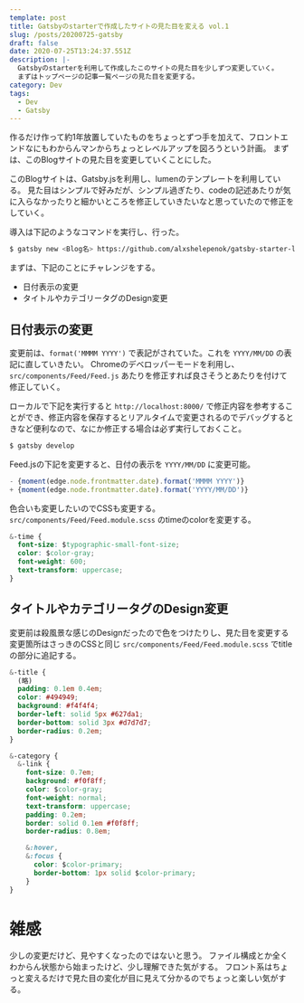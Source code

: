```yaml
---
template: post
title: Gatsbyのstarterで作成したサイトの見た目を変える vol.1
slug: /posts/20200725-gatsby
draft: false
date: 2020-07-25T13:24:37.551Z
description: |-
  Gatsbyのstarterを利用して作成したこのサイトの見た目を少しずつ変更していく。
  まずはトップページの記事一覧ページの見た目を変更する。
category: Dev
tags:
  - Dev
  - Gatsby
---
```

作るだけ作って約1年放置していたものをちょっとずつ手を加えて、フロントエンドなにもわからんマンからちょっとレベルアップを図ろうという計画。
まずは、このBlogサイトの見た目を変更していくことにした。

このBlogサイトは、Gatsby.jsを利用し、lumenのテンプレートを利用している。
見た目はシンプルで好みだが、シンプル過ぎたり、codeの記述あたりが気に入らなかったりと細かいところを修正していきたいなと思っていたので修正をしていく。

導入は下記のようなコマンドを実行し、行った。

```bash
$ gatsby new <Blog名> https://github.com/alxshelepenok/gatsby-starter-lumen.git
```

まずは、下記のことにチャレンジをする。

* 日付表示の変更
* タイトルやカテゴリータグのDesign変更

## 日付表示の変更

変更前は、`format('MMMM YYYY')` で表記がされていた。これを `YYYY/MM/DD` の表記に直していきたい。
Chromeのデベロッパーモードを利用し、 `src/components/Feed/Feed.js` あたりを修正すれば良さそうとあたりを付けて修正していく。

ローカルで下記を実行すると `http://localhost:8000/` で修正内容を参考することができ、修正内容を保存するとリアルタイムで変更されるのでデバッグするときなど便利なので、なにか修正する場合は必ず実行しておくこと。

```bash
$ gatsby develop
```

Feed.jsの下記を変更すると、日付の表示を `YYYY/MM/DD` に変更可能。

```javascript:title=src/components/Feed/Feed.js
- {moment(edge.node.frontmatter.date).format('MMMM YYYY')}
+ {moment(edge.node.frontmatter.date).format('YYYY/MM/DD')}
```

色合いも変更したいのでCSSも変更する。
`src/components/Feed/Feed.module.scss` のtimeのcolorを変更する。
```css
&-time {
  font-size: $typographic-small-font-size;
  color: $color-gray;
  font-weight: 600;
  text-transform: uppercase;
}
```

## タイトルやカテゴリータグのDesign変更
変更前は殺風景な感じのDesignだったので色をつけたりし、見た目を変更する
変更箇所はさっきのCSSと同じ `src/components/Feed/Feed.module.scss` でtitleの部分に追記する。
```css
&-title {
  (略)
  padding: 0.1em 0.4em;
  color: #494949;
  background: #f4f4f4;
  border-left: solid 5px #627da1;
  border-bottom: solid 3px #d7d7d7;
  border-radius: 0.2em;
}

&-category {
  &-link {
    font-size: 0.7em;
    background: #f0f8ff;
    color: $color-gray;
    font-weight: normal;
    text-transform: uppercase;
    padding: 0.2em;
    border: solid 0.1em #f0f8ff;
    border-radius: 0.8em;

    &:hover,
    &:focus {
      color: $color-primary;
      border-bottom: 1px solid $color-primary;
    }
}
```

# 雑感
少しの変更だけど、見やすくなったのではないと思う。
ファイル構成とか全くわからん状態から始まったけど、少し理解できた気がする。
フロント系はちょっと変えるだけで見た目の変化が目に見えて分かるのでちょっと楽しい気がする。

